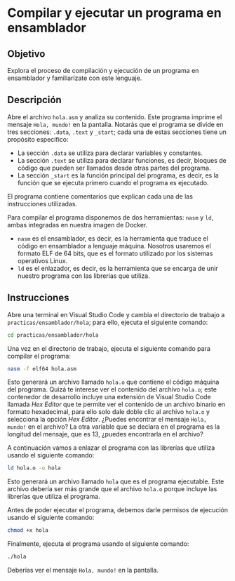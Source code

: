 # Compilar y ejecutar un programa en ensamblador

## Objetivo
Explora el proceso de compilación y ejecución de un programa en ensamblador y
familiarízate con este lenguaje.

## Descripción
Abre el archivo `hola.asm` y analiza su contenido.
Este programa imprime el mensaje `Hola, mundo!` en la pantalla.
Notarás que el programa se divide en tres secciones: `.data`, `.text` y
`_start`; cada una de estas secciones tiene un propósito específico:
- La sección `.data` se utiliza para declarar variables y constantes.
- La sección `.text` se utiliza para declarar funciones, es decir, bloques de
  código que pueden ser llamados desde otras partes del programa.
- La sección `_start` es la función principal del programa, es decir, es la
  función que se ejecuta primero cuando el programa es ejecutado.

El programa contiene comentarios que explican cada una de las instrucciones
utilizadas.

Para compilar el programa disponemos de dos herramientas: `nasm` y `ld`, ambas
integradas en nuestra imagen de Docker.
- `nasm` es el ensamblador, es decir, es la herramienta que traduce el código
  en ensamblador a lenguaje máquina.
  Nosotros usaremos el formato ELF de 64 bits, que es el formato utilizado por
  los sistemas operativos Linux.
- `ld` es el enlazador, es decir, es la herramienta que se encarga de unir
  nuestro programa con las librerías que utiliza.

## Instrucciones
Abre una terminal en Visual Studio Code y cambia el directorio de trabajo a
`practicas/ensamblador/hola`; para ello, ejecuta el siguiente comando:
```bash
cd practicas/ensamblador/hola
```

Una vez en el directorio de trabajo, ejecuta el siguiente comando para compilar
el programa:
```bash
nasm -f elf64 hola.asm
```
Esto generará un archivo llamado `hola.o` que contiene el código máquina del
programa.
Quizá te interese ver el contenido del archivo `hola.o`; este contenedor de
desarrollo incluye una extensión de Visual Studio Code llamada *Hex Editor* que
te permite ver el contenido de un archivo binario en formato hexadecimal, para
ello solo dale doble clic al archivo `hola.o` y selecciona la opción *Hex
Editor*.
¿Puedes encontrar el mensaje `Hola, mundo!` en el archivo?
La otra variable que se declara en el programa es la longitud del mensaje, que
es 13, ¿puedes encontrarla en el archivo?

A continuación vamos a enlazar el programa con las librerías que utiliza usando
el siguiente comando:
```bash
ld hola.o -o hola
```
Esto generará un archivo llamado `hola` que es el programa ejecutable.
Este archivo debería ser más grande que el archivo `hola.o` porque incluye las
librerías que utiliza el programa.

Antes de poder ejecutar el programa, debemos darle permisos de ejecución usando
el siguiente comando:
```bash
chmod +x hola
```
Finalmente, ejecuta el programa usando el siguiente comando:
```bash
./hola
```
Deberías ver el mensaje `Hola, mundo!` en la pantalla.
